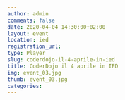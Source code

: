 ```yaml
---
author: admin
comments: false
date: 2020-04-04 14:30:00+02:00
layout: event
location: ied
registration_url:
type: Player
slug: coderdojo-il-4-aprile-in-ied
title: CoderDojo il 4 aprile in IED
img: event_03.jpg
thumb: event_03.jpg
categories:
---
```

